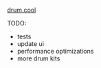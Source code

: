 [drum.cool](https://drum.cool)

TODO:

- tests
- update ui
- performance optimizations
- more drum kits
